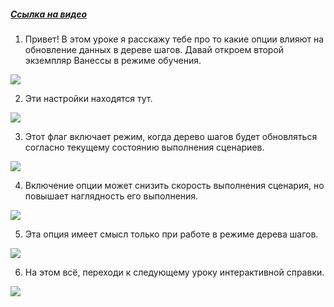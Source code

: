 ﻿##### [Ссылка на видео](https://youtu.be/hqSraTYE1cQ)

001. Привет! В этом уроке я расскажу тебе про то какие опции влияют на обновление данных в дереве шагов. Давай откроем второй экземпляр Ванессы в режиме обучения.

![](https://vanessa-files.do.bit-erp.ru/Doc/1.2.040.1/MD/Глава02/images/000_ЗакладкаСервисВыполнениеСценариевОбновлениеДанныхВДереве.png)

002. Эти настройки находятся тут.

![](https://vanessa-files.do.bit-erp.ru/Doc/1.2.040.1/MD/Глава02/images/009_ЗакладкаСервисВыполнениеСценариевОбновлениеДанныхВДереве.png)

003. Этот флаг включает режим, когда дерево шагов будет обновляться согласно текущему состоянию выполнения сценариев.

![](https://vanessa-files.do.bit-erp.ru/Doc/1.2.040.1/MD/Глава02/images/014_ЗакладкаСервисВыполнениеСценариевОбновлениеДанныхВДереве.png)

004. Включение опции может снизить скорость выполнения сценария, но повышает наглядность его выполнения.

![](https://vanessa-files.do.bit-erp.ru/Doc/1.2.040.1/MD/Глава02/images/017_ЗакладкаСервисВыполнениеСценариевОбновлениеДанныхВДереве.png)

005. Эта опция имеет смысл только при работе в режиме дерева шагов.

![](https://vanessa-files.do.bit-erp.ru/Doc/1.2.040.1/MD/Глава02/images/018_ЗакладкаСервисВыполнениеСценариевОбновлениеДанныхВДереве.png)

006. На этом всё, переходи к следующему уроку интерактивной справки.

![](https://vanessa-files.do.bit-erp.ru/Doc/1.2.040.1/MD/Глава02/images/019_ЗакладкаСервисВыполнениеСценариевОбновлениеДанныхВДереве.png)
